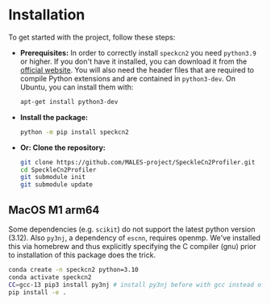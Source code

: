 # Installation
To get started with the project, follow these steps:

- **Prerequisites:**
  In order to correctly install `speckcn2` you need `python3.9` or higher. If you don't have it installed, you can download it from the [official website](https://www.python.org/downloads/). You will also need the header files that are required to compile Python extensions and are contained in `python3-dev`. On Ubuntu, you can install them with:
  ```bash
  apt-get install python3-dev
  ```

- **Install the package:**
   ```bash
   python -m pip install speckcn2
   ```

- **Or: Clone the repository:**
  ```bash
  git clone https://github.com/MALES-project/SpeckleCn2Profiler.git
  cd SpeckleCn2Profiler
  git submodule init
  git submodule update
  ```

## MacOS M1 arm64

Some dependencies (e.g. `scikit`) do not support the latest python version (3.12). Also `py3nj`, a dependency of `escnn`, requires openmp. We've installed this via homebrew and thus explicitly specifying the C compiler (gnu) prior to installation of this package does the trick.

```sh
conda create -n speckcn2 python=3.10
conda activate speckcn2
CC=gcc-13 pip3 install py3nj # install py3nj before with gcc instead of clang
pip install -e .
```
